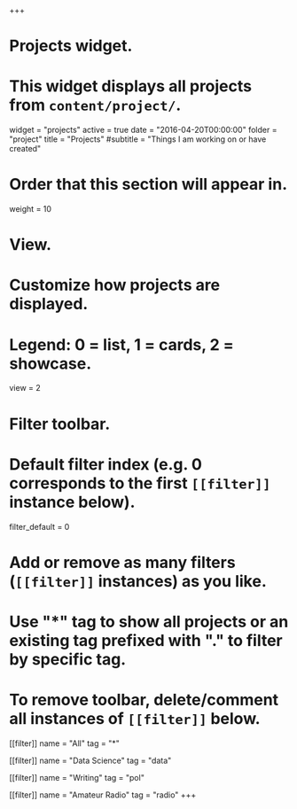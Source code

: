 +++
# Projects widget.
# This widget displays all projects from `content/project/`.
widget = "projects"
active = true
date = "2016-04-20T00:00:00"
folder = "project"
title = "Projects"
#subtitle = "Things I am working on or have created"

# Order that this section will appear in.
weight = 10

# View.
# Customize how projects are displayed.
# Legend: 0 = list, 1 = cards, 2 = showcase.
view = 2

# Filter toolbar.

# Default filter index (e.g. 0 corresponds to the first `[[filter]]` instance below).
filter_default = 0

# Add or remove as many filters (`[[filter]]` instances) as you like.
# Use "*" tag to show all projects or an existing tag prefixed with "." to filter by specific tag.
# To remove toolbar, delete/comment all instances of `[[filter]]` below.
[[filter]]
  name = "All"
  tag = "*"

[[filter]]
  name = "Data Science"
  tag = "data"

[[filter]]
  name = "Writing"
  tag = "pol"

[[filter]]
  name = "Amateur Radio"
  tag = "radio"
+++
